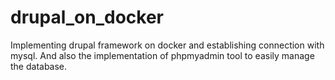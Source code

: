 # drupal_on_docker
Implementing drupal framework on docker and establishing connection with mysql.
And also the implementation of phpmyadmin tool to easily manage the database.

